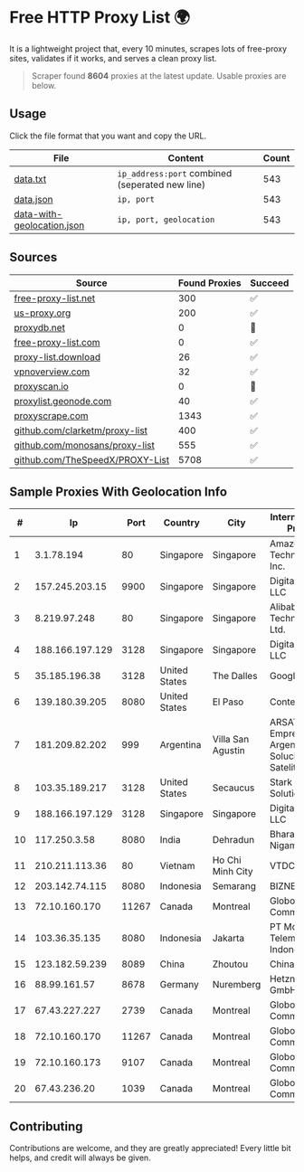 
# Free HTTP Proxy List 🌍

It is a lightweight project that, every 10 minutes, scrapes lots of free-proxy sites, validates if it works, and serves a clean proxy list.


> Scraper found **8604** proxies at the latest update. Usable proxies are below.

## Usage

Click the file format that you want and copy the URL.


|File|Content|Count|
|----|-------|-----|
|[data.txt](https://raw.githubusercontent.com/themiralay/Proxy-List-World/master/data.txt)|`ip_address:port` combined (seperated new line)|543|
|[data.json](https://raw.githubusercontent.com/themiralay/Proxy-List-World/master/data.json)|`ip, port`|543|
|[data-with-geolocation.json](https://raw.githubusercontent.com/themiralay/Proxy-List-World/master/data-with-geolocation.json)|`ip, port, geolocation`|543|

## Sources

|Source|Found Proxies|Succeed|
|------|-------------|-------|
|[free-proxy-list.net](https://free-proxy-list.net)|300|✅|
|[us-proxy.org](https://www.us-proxy.org)|200|✅|
|[proxydb.net](http://proxydb.net)|0|🚫|
|[free-proxy-list.com](https://free-proxy-list.com/?page=&port=&type%5B%5D=http&type%5B%5D=https&up_time=0&search=Search)|0|✅|
|[proxy-list.download](https://www.proxy-list.download/HTTP)|26|✅|
|[vpnoverview.com](https://vpnoverview.com/privacy/anonymous-browsing/free-proxy-servers)|32|✅|
|[proxyscan.io](https://www.proxyscan.io)|0|🚫|
|[proxylist.geonode.com](https://proxylist.geonode.com/api/proxy-list?limit=300&page=1&sort_by=lastChecked&sort_type=desc&protocols=http,https)|40|✅|
|[proxyscrape.com](https://api.proxyscrape.com/v2/?request=displayproxies&protocol=http&timeout=10000&country=all&ssl=all&anonymity=all)|1343|✅|
|[github.com/clarketm/proxy-list](https://raw.githubusercontent.com/clarketm/proxy-list/master/proxy-list-raw.txt)|400|✅|
|[github.com/monosans/proxy-list](https://raw.githubusercontent.com/monosans/proxy-list/main/proxies/http.txt)|555|✅|
|[github.com/TheSpeedX/PROXY-List](https://raw.githubusercontent.com/TheSpeedX/PROXY-List/master/http.txt)|5708|✅|


## Sample Proxies With Geolocation Info

|#|Ip|Port|Country|City|Internet Service Provider|
|-|--|----|-------|----|-------------------------|
|1|3.1.78.194|80|Singapore|Singapore|Amazon Technologies Inc.|
|2|157.245.203.15|9900|Singapore|Singapore|DigitalOcean, LLC|
|3|8.219.97.248|80|Singapore|Singapore|Alibaba (US) Technology Co., Ltd.|
|4|188.166.197.129|3128|Singapore|Singapore|DigitalOcean, LLC|
|5|35.185.196.38|3128|United States|The Dalles|Google LLC|
|6|139.180.39.205|8080|United States|El Paso|Conterra|
|7|181.209.82.202|999|Argentina|Villa San Agustin|ARSAT - Empresa Argentina de Soluciones Satelitales S.A|
|8|103.35.189.217|3128|United States|Secaucus|Stark Industries Solutions LTD|
|9|188.166.197.129|3128|Singapore|Singapore|DigitalOcean, LLC|
|10|117.250.3.58|8080|India|Dehradun|Bharat Sanchar Nigam Ltd|
|11|210.211.113.36|80|Vietnam|Ho Chi Minh City|VTDC|
|12|203.142.74.115|8080|Indonesia|Semarang|BIZNET|
|13|72.10.160.170|11267|Canada|Montreal|GloboTech Communications|
|14|103.36.35.135|8080|Indonesia|Jakarta|PT Mora Telematika Indonesia|
|15|123.182.59.239|8089|China|Zhoutou|China Telecom|
|16|88.99.161.57|8678|Germany|Nuremberg|Hetzner Online GmbH|
|17|67.43.227.227|2739|Canada|Montreal|GloboTech Communications|
|18|72.10.160.170|11267|Canada|Montreal|GloboTech Communications|
|19|72.10.160.173|9107|Canada|Montreal|GloboTech Communications|
|20|67.43.236.20|1039|Canada|Montreal|GloboTech Communications|



## Contributing

Contributions are welcome, and they are greatly appreciated! Every
little bit helps, and credit will always be given.

